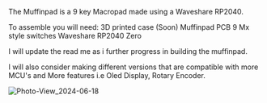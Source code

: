 The Muffinpad is a 9 key Macropad made using a Waveshare RP2040.

To assemble you will need: 3D printed case (Soon) Muffinpad PCB 9 Mx style switches Waveshare RP2040 Zero

I will update the read me as i further progress in building the muffinpad.

I will also consider making different versions that are compatible with more MCU's and More features i.e Oled Display, Rotary Encoder.

![Photo-View_2024-06-18](https://github.com/elberto22/Muffinpad/assets/143473536/e1612b2f-dcd4-45de-80be-509be17c1809)
